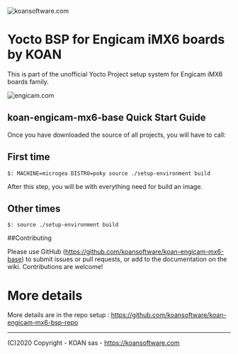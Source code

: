 ![koansoftware.com](https://www.koansoftware.com/wp-content/uploads/2019/06/logo_head_3-300x138.jpg)

# Yocto BSP for Engicam iMX6 boards by KOAN

This is part of the unofficial Yocto Project setup system for Engicam iMX6 boards family.

![engicam.com](https://www.engicam.com/grafiche/personalizzate/engicam2/style/images/logo.png)

## koan-engicam-mx6-base Quick Start Guide

Once you have downloaded the source of all projects, you will have to
call:

## First time

```
$: MACHINE=microgea DISTRO=poky source ./setup-environment build
```
After this step, you will be with everything need for build an image.

## Other times

```
$: source ./setup-environment build
```

##Contributing

Please use GitHub (https://github.com/koansoftware/koan-engicam-mx6-base) to submit issues or pull requests, or add to the documentation on the wiki. Contributions are welcome!

# More details

More details are in the repo setup : https://github.com/koansoftware/koan-engicam-mx6-bsp-repo

------

(C)2020 Copyright - KOAN sas - <https://koansoftware.com>
